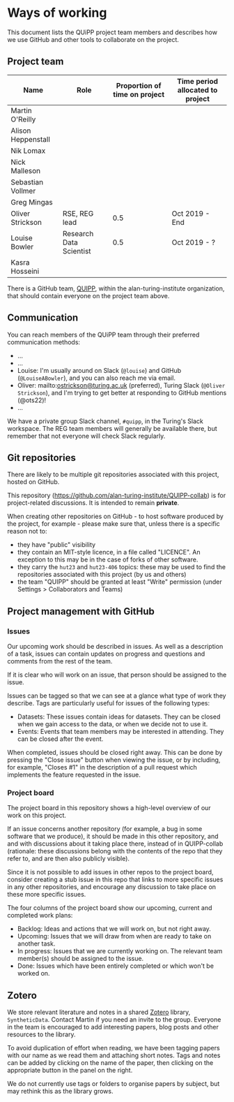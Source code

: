# Ways of working

This document lists the QUiPP project team members and describes how we use GitHub and other tools to collaborate on the project.

## Project team

| Name               | Role                    | Proportion of time on project | Time period allocated to project |
| ------------------ | ----------------------- | ----------------------------- | -------------------------------- |
| Martin O'Reilly    | 
| Alison Heppenstall | 
| Nik Lomax          |
| Nick Malleson      |
| Sebastian Vollmer  |
| Greg Mingas        |
| Oliver Strickson   | RSE, REG lead           | 0.5                           | Oct 2019 - End                   |
| Louise Bowler      | Research Data Scientist | 0.5                           | Oct 2019 - ?                     |
| Kasra Hosseini     |

There is a GitHub team, [QUIPP](https://github.com/orgs/alan-turing-institute/teams/quipp), within the 
alan-turing-institute organization, that should contain everyone on the project team above.

## Communication

You can reach members of the QUiPP team through their preferred communication methods:
- ...
- ...
- Louise: I'm usually around on Slack (`@louise`) and GitHub (`@LouiseABowler`), and you can also reach me via email.
- Oliver: mailto:ostrickson@turing.ac.uk (preferred), Turing Slack (`@Oliver Strickson`), and I'm trying to get better at responding to GitHub mentions (@ots22)!
- ...

We have a private group Slack channel, `#quipp`, in the Turing's Slack workspace.
The REG team members will generally be available there, but remember that not everyone will check Slack regularly.

## Git repositories

There are likely to be multiple git repositories associated with this project, hosted on GitHub.

This repository (https://github.com/alan-turing-institute/QUIPP-collab) is for project-related discussions.
It is intended to remain **private**.

When creating other repositories on GitHub - to host software produced by the project, for example - please make
sure that, unless there is a specific reason not to:
- they have "public" visibility
- they contain an MIT-style licence, in a file called "LICENCE".  An exception to this may be in the case of forks of
  other software.
- they carry the `hut23` and `hut23-406` topics: these may be used to find the repositories associated with this project
  (by us and others)
- the team "QUIPP" should be granted at least "Write" permission (under Settings > Collaborators and Teams)

## Project management with GitHub

### Issues

Our upcoming work should be described in issues.
As well as a description of a task, issues can contain updates on progress and questions and comments from the rest of the team.

If it is clear who will work on an issue, that person should be assigned to the issue.

Issues can be tagged so that we can see at a glance what type of work they describe.
Tags are particularly useful for issues of the following types:
- Datasets: These issues contain ideas for datasets. They can be closed when we gain access to the data, or when we decide not to use it.
- Events: Events that team members may be interested in attending. They can be closed after the event.

When completed, issues should be closed right away.
This can be done by pressing the "Close issue" button when viewing the issue, or by including, for example, "Closes \#1" in the description of a pull request which implements the feature requested in the issue.


### Project board

The project board in this repository shows a high-level overview of our work on this project.

If an issue concerns another repository (for example, a bug in some software that we produce), it should be made in this
other repository, and and with discussions about it taking place there, instead of in QUIPP-collab (rationale: these
discussions belong with the contents of the repo that they refer to, and are then also publicly visible). 

Since it is not possible to add issues in other repos to the project board, consider creating a stub issue in this repo
that links to more specific issues in any other repositories, and encourage any discussion to take place on these more
specific issues.

The four columns of the project board show our upcoming, current and completed work plans:
- Backlog: Ideas and actions that we will work on, but not right away.
- Upcoming: Issues that we will draw from when are ready to take on another task.
- In progress: Issues that we are currently working on. The relevant team member(s) should be assigned to the issue.
- Done: Issues which have been entirely completed or which won't be worked on.


## Zotero

We store relevant literature and notes in a shared [Zotero](https://www.zotero.org/) library, `SyntheticData`.
Contact Martin if you need an invite to the group.
Everyone in the team is encouraged to add interesting papers, blog posts and other resources to the library.

To avoid duplication of effort when reading, we have been tagging papers with our name as we read them and attaching short notes.
Tags and notes can be added by clicking on the name of the paper, then clicking on the appropriate button in the panel on the right.

We do not currently use tags or folders to organise papers by subject, but may rethink this as the library grows.
